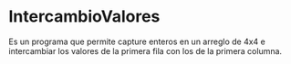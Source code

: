 # IntercambioValores
Es un programa que permite  capture enteros en un arreglo de 4x4 e intercambiar los valores de la primera fila  con los de la primera columna. 
